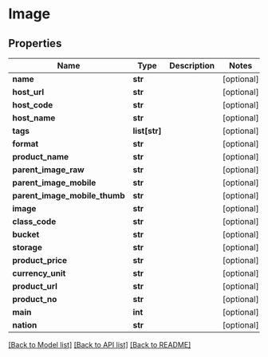 # Image

## Properties
Name | Type | Description | Notes
------------ | ------------- | ------------- | -------------
**name** | **str** |  | [optional] 
**host_url** | **str** |  | [optional] 
**host_code** | **str** |  | [optional] 
**host_name** | **str** |  | [optional] 
**tags** | **list[str]** |  | [optional] 
**format** | **str** |  | [optional] 
**product_name** | **str** |  | [optional] 
**parent_image_raw** | **str** |  | [optional] 
**parent_image_mobile** | **str** |  | [optional] 
**parent_image_mobile_thumb** | **str** |  | [optional] 
**image** | **str** |  | [optional] 
**class_code** | **str** |  | [optional] 
**bucket** | **str** |  | [optional] 
**storage** | **str** |  | [optional] 
**product_price** | **str** |  | [optional] 
**currency_unit** | **str** |  | [optional] 
**product_url** | **str** |  | [optional] 
**product_no** | **str** |  | [optional] 
**main** | **int** |  | [optional] 
**nation** | **str** |  | [optional] 

[[Back to Model list]](../README.md#documentation-for-models) [[Back to API list]](../README.md#documentation-for-api-endpoints) [[Back to README]](../README.md)


